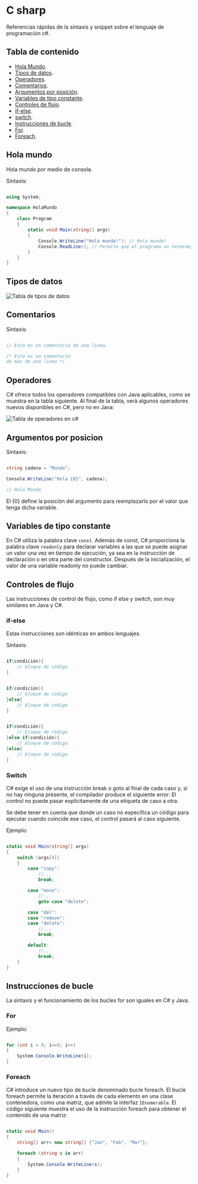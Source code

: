 # C sharp

Referencias rápidas de la sintaxis y snippet sobre el lenguaje de programación c#.

## Tabla de contenido

- [Hola Mundo](#hola-mundo).
- [Tipos de datos](#tipos-de-datos).
- [Operadores](#operadores).
- [Comentarios](#comentarios).
- [Argumentos por posición](#argumentos-por-posicion).
- [Variables de tipo constante](#variables-de-tipo-constante).
- [Controles de flujo](#controles-de-flujo).
 - [if-else](#if-else).
 - [switch](#switch).
- [Instrucciones de bucle](#instrucciones-de-bucle).
 - [For](#for).
 - [Foreach](#foreach).


## Hola mundo

Hola mundo por medio de consola.

Sintaxis:

```csharp

using System;

namespace HolaMundo
{
    class Program
    {
        static void Main(string[] args)
        {
            Console.WriteLine("Hola mundo!"); // Hola mundo!
            Console.ReadLine(); // Permite que el programa no termine, después de haber leído la linea anterior.
        }
    }
}

```

## Tipos de datos

![Tabla de tipos de datos](util/tipos-datos.png)


## Comentarios

Sintaxis:

```csharp

// Esto es un comentario de una linea.

/* Esto es un comentario
de más de una linea */

```

## Operadores

C# ofrece todos los operadores compatibles con Java aplicables, como se muestra en la tabla siguiente. Al final de la tabla, verá algunos operadores nuevos disponibles en C#, pero no en Java:

![Tabla de operadores en c#](util/operadores.png)

## Argumentos por posicion

Sintaxis:

```csharp

string cadena = "Mundo";

Console.WriteLine("Hola {0}", cadena);

// Hola Mundo

```
El {0} define la posición del argumento para reemplazarlo por el valor que tenga dicha variable.

## Variables de tipo constante

 En C# utiliza la palabra clave `const`. Además de const, C# proporciona la palabra clave `readonly` para declarar variables a las que se puede asignar un valor una vez en tiempo de ejecución, ya sea en la instrucción de declaración o en otra parte del constructor. Después de la inicialización, el valor de una variable readonly no puede cambiar.

## Controles de flujo

Las instrucciones de control de flujo, como if else y switch, son muy similares en Java y C#.

### if-else

Estas instrucciones son idénticas en ambos lenguajes.

Sintaxis:

```csharp

if(condición){
	// bloque de código
}


if(condición){
	// bloque de código
}else{
	// bloque de código
}


if(condición){
	// bloque de código
}else if(condición){
	// bloque de código
}else{
	// bloque de código
}

```

### Switch

C# exige el uso de una instrucción break o goto al final de cada caso y, si no hay ninguna presente, el compilador produce el siguiente error: El control no puede pasar explícitamente de una etiqueta de caso a otra.

Se debe tener en cuenta que donde un caso no especifica un código para ejecutar cuando coincide ese caso, el control pasará al caso siguiente.

Ejemplo:

```csharp

static void Main(string[] args)
{
    switch (args[0])
    {
        case "copy":
            //...
            break;

        case "move":
            //...
            goto case "delete";

        case "del":
        case "remove":
        case "delete":
            //...
            break;

        default:
            //...
            break;
    }
}

```

## Instrucciones de bucle

La sintaxis y el funcionamiento de los bucles for son iguales en C# y Java.

### For

Ejemplo:

```csharp

for (int i = 0; i<=9; i++)
{
    System.Console.WriteLine(i);
}

```

### Foreach

C# introduce un nuevo tipo de bucle denominado bucle foreach. El bucle foreach permite la iteración a través de cada elemento en una clase contenedora, como una matriz, que admite la interfaz `IEnumerable`. El código siguiente muestra el uso de la instrucción foreach para obtener el contenido de una matriz:

```csharp

static void Main()
{
    string[] arr= new string[] {"Jan", "Feb", "Mar"};

    foreach (string s in arr)
    {
        System.Console.WriteLine(s);
    }
}

```